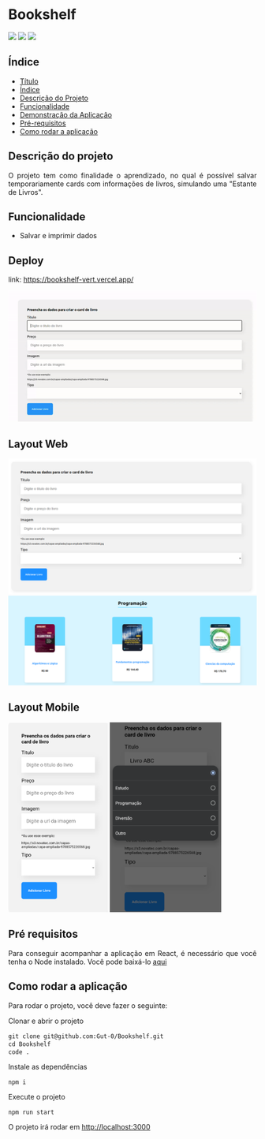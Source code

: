 # Bookshelf
<p>
    <img src="https://img.shields.io/static/v1?label=react&message=framework&color=blue&style=for-the-badge&logo=REACT"/>
    <img src="http://img.shields.io/static/v1?label=STATUS&message=CONCLUIDO&color=GREEN&style=for-the-badge"/>
    <img src="http://img.shields.io/static/v1?label=IDEA&message=INTELLIJ&color=GREEN&style=for-the-badge" />
</p>

## Índice

* [Título](#Bookshelf)
* [Índice](#índice)
* [Descrição do Projeto](#descrição-do-projeto)
* [Funcionalidade](#funcionalidade)
* [Demonstração da Aplicação](#layout-web)
* [Pré-requisitos](#pré-requisitos)
* [Como rodar a aplicação](#como-rodar-a-aplição)

## Descrição do projeto

<p style="text-align: justify">
    O projeto tem como finalidade o aprendizado, no qual é possível salvar temporariamente cards com informações de livros, simulando uma "Estante de Livros". 
</p>

## Funcionalidade

* Salvar e imprimir dados

## Deploy
<a target="_blank"> link: https://bookshelf-vert.vercel.app/ </a>

![Video demonstrativo](public/images/demonstrativo.gif)

## Layout Web

![Layout Formulário Web](public/images/REACT1.png)
![Estrutura de livros salvos para web](public/images/REACT3.png)

## Layout Mobile

<div>
    <img src="public/images/mobile1.png" alt="Representação do formulário na web" style="width: 40%"/>
    <img src="public/images/mobile2.png" style="width: 45%"/>
</div>

## Pré requisitos

<p style="text-align: justify">
    Para conseguir acompanhar a aplicação em React, é necessário que você tenha o Node instalado. Você pode baixá-lo 
<a href="https://nodejs.org/en/download/" target="_blank" >aqui</a>
</p>

## Como rodar a aplicação
Para rodar o projeto, você deve fazer o seguinte:

Clonar e abrir o projeto 
````
git clone git@github.com:Gut-0/Bookshelf.git
cd Bookshelf
code .
````
Instale as dependências
````
npm i
````
Execute o projeto
````
npm run start
````
O projeto irá rodar em [http://localhost:3000](http://localhost:3000)
